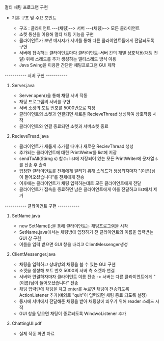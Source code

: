 멀티 채팅 프로그램 구현

- 기본 구조 밒 주요 포인트
  
    - 구조 : 클라이언트 ---(채팅)--> 서버 ---(채팅)--> 모든 클라이언트
    - 소켓 통신을 이용해 멀티 채팅 기능을 구현
    - 클라이언트가 보낸 메시지가 서버를 통해 다른 클라이언트들에게 전달되도록 구현
    - 서버에 접속하는 클라이언트마다 클라이언트-서버 간의 개별 상호작용(채팅 전달) 위해 스레드를 추가 생성하는 멀티스레드 방식 이용
    - Java Swing을 이용한 간단한 채팅프로그램 GUI 제작

----------- 서버 구현 -----------
1. Server.java
   - Server.open()을 통해 채팅 서버 작동
   - 채팅 프로그램의 서버를 구현
   - 서버 소켓의 포트 번호를 5000번으로 지정
   - 클라이언트의 소켓과 연결되면 새로운 RecieveThread 생성하여 상호작용 시작
   - 클라이언트와 연결 종료되면 소켓과 서버소켓 종료

2. RecieveTread.java
   - 클라이언트가 새롭게 추가될 때마다 새로운 RecievThread 생성
   - 추가되는 클라이언트에 대한 PrintWeiter를 list에 저장
   - sendToAll(Stirng s) 함수: list에 저장되어 있는 모든 PrintWriter에 문자열 s를 전송 후 출력 
   - 입장한 클라이언트를 전체에게 알리기 위해 스레드가 생성되자마자 "(이름)님이 들어오셨습니다"를 전체에게 전송
   - 이후에는 클라이언트가 채팅 입력하는데로 모든 클라이언트에게 전달
   - 클라이언트가 접속을 종료하면 남은 클라이언트에게 이를 전달하고 list에서 제거
  
----------- 클라이언트 구현 -----------
 1. SetName.java
     - new SetName();을 통해 클라이언트는 채팅프로그램을 시작
     - SetName.java에서는 채팅방에 입장하기 전 클라이언트의 이름을 입력받는 GUI 창 구현
     - 이름을 입력 받으면 GUI 창을 내리고 ClientMessenger생성

2. ClientMessenger.java
   - 채팅을 입력하고 상대방의 채팅을 볼 수 있는 GUI 구현
   - 소켓을 생성해 포트 번호 5000의 서버 측 소켓과 연결
   - 서버와 연결하자마자 클라이언트 이름 전송 -> 서버는 다른 클라이언트에게 "(이름)님이 들어오셨습니다" 전송
   - 채팅 입력란에 채팅을 치고 enter를 누르면 채팅이 전송되도록 ActionListener 추가(예외로 "quit"이 입력되면 채팅 종료 되도록 설정)
   - 동시에 서버에서 전달해준 채팅을 받아 채팅창에 띄우기 위해 reader 스레드 시작
   - GUI 창을 닫으면 채팅이 종료되도록 WindwoListener 추가


3. ChattingUI.pdf
    - 실제 작동 화면 자료
     
